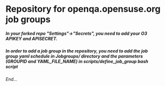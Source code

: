 # Repository for openqa.opensuse.org job groups

##### In your forked repo "Settings"->"Secrets", you need to add your O3 APIKEY and APISECRET.

##### In order to add a job group in the repository, you need to add the job group yaml schedule in Jobgroups/ directory and the parameters (GROUPID and YAML_FILE_NAME) in scripts/define_job_group bash script

###### End...
